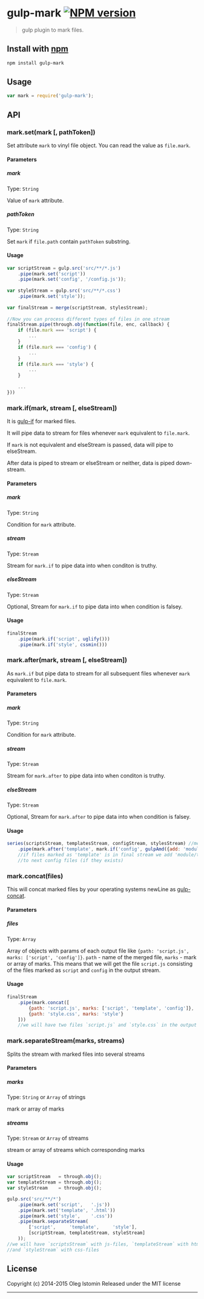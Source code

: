 # gulp-mark [![NPM version](https://badge.fury.io/js/gulp-mark.svg)](http://badge.fury.io/js/gulp-mark)

> gulp plugin to mark files.

## Install with [npm](npmjs.org)

```sh
npm install gulp-mark
```

## Usage

```js
var mark = require('gulp-mark');
```


## API
### mark.set(mark [, pathToken])

Set attribute `mark` to vinyl file object. You can read the value as `file.mark`.

#### Parameters

##### mark
Type: `String`

Value of `mark` attribute.

##### pathToken
Type: `String`

Set `mark` if `file.path` contain `pathToken` substring.

#### Usage

```js
var scriptStream = gulp.src('src/**/*.js')
    .pipe(mark.set('script'))
    .pipe(mark.set('config', '/config.js'));
    
var styleStream = gulp.src('src/**/*.css')
    .pipe(mark.set('style'));
      
var finalStream = merge(scriptStream, stylesStream);
  
//Now you can process different types of files in one stream
finalStream.pipe(through.obj(function(file, enc, callback) {
    if (file.mark === 'script') {
        ...
    }
    if (file.mark === 'config') {
        ...
    }
    if (file.mark === 'style') {
        ...
    }
    
    ...
}))
```



### mark.if(mark, stream [, elseStream])

It is [gulp-if](https://github.com/robrich/gulp-if) for marked files.

It will pipe data to stream for files whenever `mark` equivalent to `file.mark`.

If `mark` is not equivalent and elseStream is passed, data will pipe to elseStream.

After data is piped to stream or elseStream or neither, data is piped down-stream.


#### Parameters

##### mark
Type: `String`

Condition for `mark` attribute.

##### stream
Type: `Stream`

Stream for `mark.if` to pipe data into when conditon is truthy.

##### elseStream
Type: `Stream`

Optional, Stream for `mark.if` to pipe data into when condition is falsey.

#### Usage

```js
finalStream
    .pipe(mark.if('script', uglify()))
    .pipe(mark.if('style', cssmin()))
```




### mark.after(mark, stream [, elseStream])

As `mark.if` but pipe data to stream for all subsequent files whenever `mark` equivalent to `file.mark`.


#### Parameters

##### mark
Type: `String`

Condition for `mark` attribute.

##### stream
Type: `Stream`

Stream for `mark.after` to pipe data into when conditon is truthy.

##### elseStream
Type: `Stream`

Optional, Stream for `mark.after` to pipe data into when condition is falsey.

#### Usage

```js
series(scriptsStream, templatesStream, configStream, stylesStream) //merged by order
    .pipe(mark.after('template', mark.if('config', gulpAmd({add: 'module/templates'}))));
    //if files marked as 'template' is in final stream we add 'module/templates' dependency
    //to next config files (if they exists)
```






### mark.concat(files)

This will concat marked files by your operating systems newLine as [gulp-concat](https://github.com/wearefractal/gulp-concat).

#### Parameters

##### files
Type: `Array`

Array of objects with params of each output file like `{path: 'script.js',  marks: ['script', 'config']}`.
`path` - name of the merged file, `marks` - mark or array of marks.
This means that we will get the file `script.js` consisting of the files marked as `script` and `config` in the output stream.

#### Usage

```js
finalStream
    .pipe(mark.concat([
        {path: 'script.js', marks: ['script', 'template', 'config']},
        {path: 'style.css', marks: 'style'}
    ]))
    //we will have two files `script.js` and `style.css` in the output stream
```





### mark.separateStream(marks, streams)

Splits the stream with marked files into several streams

#### Parameters

##### marks
Type: `String` or `Array` of strings

mark or array of marks

##### streams
Type: `Stream` or `Array` of streams

stream or array of streams which corresponding marks

#### Usage

```js
var scriptStream   = through.obj();
var templateStream = through.obj();
var styleStream    = through.obj();

gulp.src('src/**/*')
    .pipe(mark.set('script',   '.js'))
    .pipe(mark.set('template', '.html'))
    .pipe(mark.set('style',    '.css'))
    .pipe(mark.separateStream(
        ['script',     'template',     'style'],
        [scriptStream, templateStream, styleStream]
    ));
//we will have `scriptsStream` with js-files, `templateStream` with html-files
//and `styleStream` with css-files      
```




## License

Copyright (c) 2014-2015 Oleg Istomin
Released under the MIT license

***